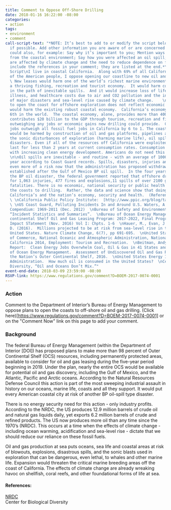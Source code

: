 ```yaml
---
title: Comment to Oppose Off-Shore Drilling
date: 2018-01-16 16:22:00 -08:00
categories:
- action
tags:
- environment
- comment
call-script-text: "*NOTE: It’s best to add to or modify the script below to personalize
  if possible. Add other information you are aware of or are concerned about. You
  could also, for example: Say why it’s important to you; Mention ways that you benefit
  from the coastal environment; Say how you were affected an oil spill; Say how you
  are affected by climate change and the need to reduce dependence on fossil fuels.*\n\n*Please
  include the references in your comment; they are listed at the end.*\n\n### Comment
  Script\nI live in coastal California.  Along with 69% of all Californians and most
  of the American people, I oppose opening our coastline to new oil and gas leases.
  \ New leases would harm one of the world’s richest marine environments that supports
  a thriving fishing, recreation and tourist economy.  It would harm coastal cities
  in the path of inevitable spills.  And it would increase loss of life, injury, cardio-pulmonary
  illness, and healthcare costs due to air and CO2 pollution and the increasing frequency
  of major disasters and sea-level rise caused by climate change.    \n\nA decision
  to open the coast for offshore exploration does not reflect economic realities and
  would harm the existing robust coastal economy.  California’s economy is ranked
  6th in the world.  The coastal economy, alone, provides more than 400,000 jobs and
  contributes $20 billion to the GDP through tourism, recreation and fishing, far
  outweighing any jobs or economic gains new drilling could provide.  Clean energy
  jobs outweigh all fossil fuel jobs in California by 6 to 1. The coastal economy
  would be harmed by construction of oil and gas platforms, pipelines and conveyances,
  the sonic disturbances of exploration (harming marine life), oil spills and climate-caused
  disasters. Even if all of the resources off California were exploited, the oil would
  last for less than 2 years at current consumption rates. Consumption is declining
  with increasing clean energy development. Americans do not need this oil and gas.
  \n\nOil spills are inevitable - and routine - with an average of 1000 reported per
  year according to Coast Guard records. Spills, disasters, injuries and death are
  even more of a risk now that the administration has proposed withdrawing the protections
  established after the Gulf of Mexico BP oil spill.  In the four years following
  the BP oil disaster, the federal government reported that offshore drilling accounted
  for 1,063 injuries, 477 fires and explosions,11 spills of over 2100 gals and 11
  fatalities. There is no economic, national security or public health reason to open
  the coasts to drilling.  Rather, the data and science show that doing so will harm
  California’s and the nation’s economy, security and health.  (References below.)\n\n\n**References:**
  \ \nCalifornia Public Policy Institute:  [http://www.ppic.org/blog/tag/offshore-drilling/](http://www.ppic.org/blog/tag/offshore-drilling/)
  \ \nUS Coast Guard, Polluting Incidents In and Around U.S. Waters, A Spill/Release
  Compendium: 1969-2011 (Dec. 2012)  \nBureau of Safety and Environmental Enforcement,
  “Incident Statistics and Summaries”.  \nBureau of Ocean Energy Management, Outer
  continental Shelf Oil and Gas Leasing Program: 2017-2022, Final Programmatic Environmental
  Impact STatement (Nov. 2016) Vol I: Chpts. 1-6  \nHauer, M., Evan, J. and Mishra,
  D. (2016).  Millions projected to be at risk from sea-level rise in the continental
  United States. Nature Climate Change, 6(7), pp 691-695.  \nUnited States Department
  of Commerce, National Oceanic and Atmospheric Administration, National Ocean Service,
  California 2014, Employment: Tourism and Recreation.  \nBeitman, Andy. Sierra Club.
  Report:  Clean Energy Jobs Overwhelm Coal, Oil & Gas in 41 States and D.C.  \nBureau
  of Ocean Energy Management.  Assessment of Undiscovered Oil and Gas Resources of
  the Nation’s Outer Continental Shelf, 2016.  \nUnited States Energy Information
  Administration.  How much oil is consumed in the United States?  \nCenter for Biological
  Diversity, “Oil and Oceans Don’t Mix.”"
event-end-date: 2018-03-09 23:59:00 -08:00
RSVP-link: https://www.regulations.gov/comment?D=BOEM-2017-0074-0001
---
```


### Action
Comment to the Department of Interior’s Bureau of Energy Management to oppose plans to open the coasts to off-shore oil and gas drilling. (Click here)[https://www.regulations.gov/comment?D=BOEM-2017-0074-0001] or on the "Comment Now" link on this page to add your comment.

### Background
The federal Bureau of Energy Management (within the Department of Interior [DOI]) has proposed plans to make more than 98 percent of Outer Continental Shelf (OCS) resources, including permanently protected areas, available to consider for oil and gas leasing during the five-year period beginning in 2019. Under the plan, nearly the entire OCS would be available for potential oil and gas discovery,  including the Gulf of Mexico, and the Atlantic, Pacific and Arctic oceans.  According to the Natural Resources Defense Council this action is part of the most sweeping industrial assault in history on our oceans, marine life, coasts and all they support.  It would put every American coastal city at risk of another BP oil-spill type disaster.    


There is no energy security need for this action - only industry profits.  According to the NRDC, the US produces 12.9 million barrels of crude oil and natural gas liquids daily, yet exports 6.2 million barrels of crude and refined products.  The US now produces more oil than any time since the 1970’s (NRDC).  This occurs at a time when the effects of climate change - including ocean warming, acidification and sea-level rise - dictate that we should reduce our reliance on these fossil fuels.  


Oil and gas production at sea puts oceans, sea life and coastal areas at risk of blowouts, explosions, disastrous spills, and the sonic blasts used in exploration that can be dangerous, even lethal, to whales and other marine life. Expansion would threaten the critical marine breeding areas off the coast of California. The effects of climate change are already wreaking havoc on shellfish, coral reefs, and other foundational forms of life at sea.


#### References:  
[NRDC](https://www.nrdc.org/experts/rhea-suh/trump-moves-open-90-percent-our-coastal-waters-oil-drilling)  
Center for Biological Diversity